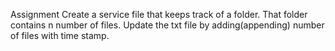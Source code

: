 Assignment
Create a service file that keeps track of a folder.
That folder contains n number of files.
Update the txt file by adding(appending) number of files with time stamp.
